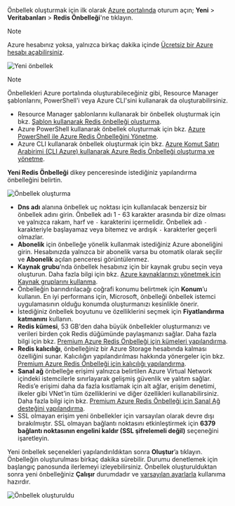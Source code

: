 Önbellek oluşturmak için ilk olarak [Azure portalında](https://portal.azure.com) oturum açın; **Yeni** > **Veritabanları** > **Redis Önbelleği**'ne tıklayın.

> [!NOTE]
> Azure hesabınız yoksa, yalnızca birkaç dakika içinde [Ücretsiz bir Azure hesabı açabilirsiniz](https://azure.microsoft.com/pricing/free-trial/?WT.mc_id=redis_cache_hero).
> 
> 

![Yeni önbellek](media/redis-cache-create/redis-cache-new-cache-menu.png)

> [!NOTE]
> Önbellekleri Azure portalında oluşturabileceğiniz gibi, Resource Manager şablonlarını, PowerShell'i veya Azure CLI'sini kullanarak da oluşturabilirsiniz.
> 
> * Resource Manager şablonlarını kullanarak bir önbellek oluşturmak için bkz. [Şablon kullanarak Redis önbelleği oluşturma](../articles/redis-cache/cache-redis-cache-arm-provision.md).
> * Azure PowerShell kullanarak önbellek oluşturmak için bkz. [Azure PowerShell ile Azure Redis Önbelleğini Yönetme](../articles/redis-cache/cache-howto-manage-redis-cache-powershell.md).
> * Azure CLI kullanarak önbellek oluşturmak için bkz. [Azure Komut Satırı Arabirimi (CLI Azure) kullanarak Azure Redis Önbelleği oluşturma ve yönetme](../articles/redis-cache/cache-manage-cli.md).
> 
> 

**Yeni Redis Önbelleği** dikey penceresinde istediğiniz yapılandırma önbelleğini belirtin.

![Önbellek oluşturma](media/redis-cache-create/redis-cache-cache-create.png) 

* **Dns adı** alanına önbellek uç noktası için kullanılacak benzersiz bir önbellek adını girin. Önbellek adı 1 - 63 karakter arasında bir dize olması ve yalnızca rakam, harf ve `-` karakterini içermelidir. Önbellek adı `-` karakteriyle başlayamaz veya bitemez ve ardışık `-` karakterler geçerli olmazlar.
* **Abonelik** için önbelleğe yönelik kullanmak istediğiniz Azure aboneliğini girin. Hesabınızda yalnızca bir abonelik varsa bu otomatik olarak seçilir ve **Abonelik** açılan penceresi görüntülenmez.
* **Kaynak grubu**’nda önbellek hesabınız için bir kaynak grubu seçin veya oluşturun. Daha fazla bilgi için bkz. [Azure kaynaklarınızı yönetmek için Kaynak gruplarını kullanma](../articles/azure-resource-manager/resource-group-overview.md). 
* Önbelleğin barındırılacağı coğrafi konumu belirtmek için **Konum**’u kullanın. En iyi performans için, Microsoft, önbelleği önbellek istemci uygulamasının olduğu konumda oluşturmanızı kesinlikle önerir.
* İstediğiniz önbellek boyutunu ve özelliklerini seçmek için **Fiyatlandırma katmanını** kullanın.
* **Redis kümesi**, 53 GB'den daha büyük önbellekler oluşturmanızı ve verileri birden çok Redis düğümünde paylaşmanızı sağlar. Daha fazla bilgi için bkz. [Premium Azure Redis Önbelleği için kümeleri yapılandırma](../articles/redis-cache/cache-how-to-premium-clustering.md).
* **Redis kalıcılığı**, önbelleğiniz bir Azure Storage hesabında kalması özelliğini sunar. Kalıcılığın yapılandırılması hakkında yönergeler için bkz. [Premium Azure Redis Önbelleği için kalıcılığı yapılandırma](../articles/redis-cache/cache-how-to-premium-persistence.md).
* **Sanal ağ** önbelleğe erişimi yalnızca belirtilen Azure Virtual Network içindeki istemcilerle sınırlayarak gelişmiş güvenlik ve yalıtım sağlar. Redis’e erişimi daha da fazla kısıtlamak için alt ağlar, erişim denetimi, ilkeler gibi VNet’in tüm özelliklerini ve diğer özellikleri kullanabilirsiniz. Daha fazla bilgi için bkz. [Premium Azure Redis Önbelleği için Sanal Ağ desteğini yapılandırma](../articles/redis-cache/cache-how-to-premium-vnet.md).
* SSL olmayan erişim yeni önbellekler için varsayılan olarak devre dışı bırakılmıştır. SSL olmayan bağlantı noktasını etkinleştirmek için **6379 bağlantı noktasının engelini kaldır (SSL şifrelemeli değil)** seçeneğini işaretleyin.

Yeni önbellek seçenekleri yapılandırıldıktan sonra **Oluştur**’a tıklayın. Önbelleğin oluşturulması birkaç dakika sürebilir. Durumu denetlemek için başlangıç panosunda ilerlemeyi izleyebilirsiniz. Önbellek oluşturulduktan sonra yeni önbelleğiniz **Çalışır** durumdadır ve [varsayılan ayarlarla](../articles/redis-cache/cache-configure.md#default-redis-server-configuration) kullanıma hazırdır.

![Önbellek oluşturuldu](media/redis-cache-create/redis-cache-cache-created.png)

